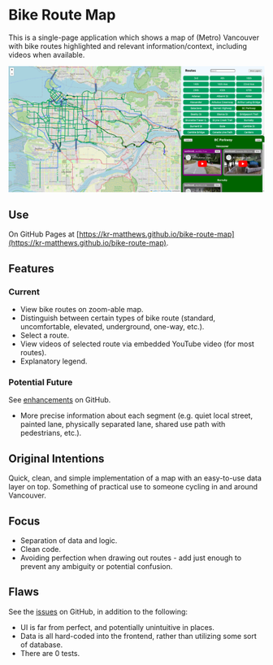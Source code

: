 # Bike Route Map

This is a single-page application which shows a map of (Metro) Vancouver with bike routes highlighted and relevant information/context, including videos when available.

![Screenshot](public/preview.png)

## Use

On GitHub Pages at [https://kr-matthews.github.io/bike-route-map](https://kr-matthews.github.io/bike-route-map).

## Features

### Current

- View bike routes on zoom-able map.
- Distinguish between certain types of bike route (standard, uncomfortable, elevated, underground, one-way, etc.).
- Select a route.
- View videos of selected route via embedded YouTube video (for most routes).
- Explanatory legend.

### Potential Future

See [enhancements](https://github.com/kr-matthews/bike-route-map/issues?q=is%3Aissue+is%3Aopen+label%3Aenhancement) on GitHub.

- More precise information about each segment (e.g. quiet local street, painted lane, physically separated lane, shared use path with pedestrians, etc.).

## Original Intentions

Quick, clean, and simple implementation of a map with an easy-to-use data layer on top. Something of practical use to someone cycling in and around Vancouver.

## Focus

- Separation of data and logic.
- Clean code.
- Avoiding perfection when drawing out routes - add just enough to prevent any ambiguity or potential confusion.

## Flaws

See the [issues](https://github.com/kr-matthews/bike-route-map/issues) on GitHub, in addition to the following:

- UI is far from perfect, and potentially unintuitive in places.
- Data is all hard-coded into the frontend, rather than utilizing some sort of database.
- There are 0 tests.
